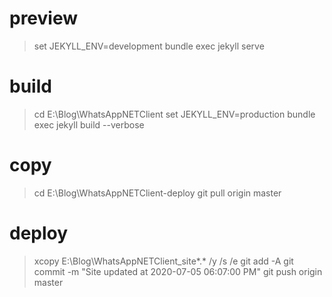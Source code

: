 # preview
> set JEKYLL_ENV=development
> bundle exec jekyll serve

# build
> cd E:\Blog\WhatsAppNETClient
> set JEKYLL_ENV=production
> bundle exec jekyll build --verbose

# copy
> cd E:\Blog\WhatsAppNETClient-deploy
> git pull origin master

# deploy
> xcopy E:\Blog\WhatsAppNETClient\_site\*.* /y /s /e
> git add -A
> git commit -m "Site updated at 2020-07-05 06:07:00 PM"
> git push origin master